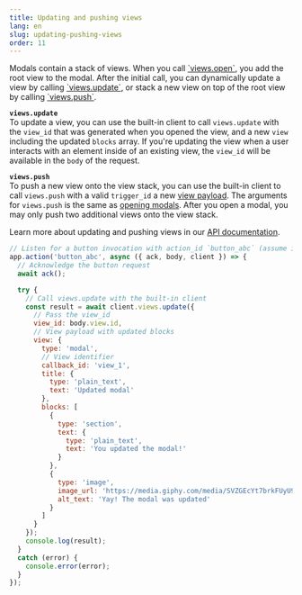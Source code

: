 ```yaml
---
title: Updating and pushing views
lang: en
slug: updating-pushing-views
order: 11
---
```


<div class="section-content">
Modals contain a stack of views. When you call <a href="https://api.slack.com/methods/views.open">`views.open`</a>, you add the root view to the modal. After the initial call, you can dynamically update a view by calling <a href="https://api.slack.com/methods/views.update">`views.update`</a>, or stack a new view on top of the root view by calling <a href="https://api.slack.com/methods/views.push">`views.push`</a>.

<strong><code>views.update</code></strong><br>
To update a view, you can use the built-in client to call <code>views.update</code> with the <code>view_id</code> that was generated when you opened the view, and a new <code>view</code> including the updated <code>blocks</code> array. If you're updating the view when a user interacts with an element inside of an existing view, the <code>view_id</code> will be available in the <code>body</code> of the request.

<strong><code>views.push</code></strong><br>
To push a new view onto the view stack, you can use the built-in client to call <code>views.push</code> with a valid <code>trigger_id</code> a new <a href="https://api.slack.com/reference/block-kit/views">view payload</a>. The arguments for `views.push` is the same as <a href="#creating-modals">opening modals</a>. After you open a modal, you may only push two additional views onto the view stack.

Learn more about updating and pushing views in our <a href="https://api.slack.com/surfaces/modals/using#modifying">API documentation</a>.
</div>

```javascript
// Listen for a button invocation with action_id `button_abc` (assume it's inside of a modal)
app.action('button_abc', async ({ ack, body, client }) => {
  // Acknowledge the button request
  await ack();

  try {
    // Call views.update with the built-in client
    const result = await client.views.update({
      // Pass the view_id
      view_id: body.view.id,
      // View payload with updated blocks
      view: {
        type: 'modal',
        // View identifier
        callback_id: 'view_1',
        title: {
          type: 'plain_text',
          text: 'Updated modal'
        },
        blocks: [
          {
            type: 'section',
            text: {
              type: 'plain_text',
              text: 'You updated the modal!'
            }
          },
          {
            type: 'image',
            image_url: 'https://media.giphy.com/media/SVZGEcYt7brkFUyU90/giphy.gif',
            alt_text: 'Yay! The modal was updated'
          }
        ]
      }
    });
    console.log(result);
  }
  catch (error) {
    console.error(error);
  }
});
```
